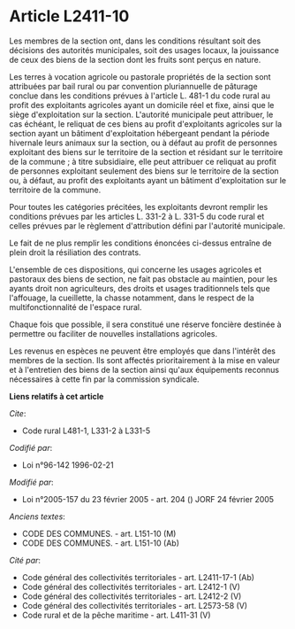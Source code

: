 # Article L2411-10

Les membres de la section ont, dans les conditions résultant soit des décisions des autorités municipales, soit des usages
locaux, la jouissance de ceux des biens de la section dont les fruits sont perçus en nature.

Les terres à vocation agricole ou pastorale propriétés de la section sont attribuées par bail rural ou par convention
pluriannuelle de pâturage conclue dans les conditions prévues à l'article L. 481-1 du code rural au profit des exploitants
agricoles ayant un domicile réel et fixe, ainsi que le siège d'exploitation sur la section. L'autorité municipale peut
attribuer, le cas échéant, le reliquat de ces biens au profit d'exploitants agricoles sur la section ayant un bâtiment
d'exploitation hébergeant pendant la période hivernale leurs animaux sur la section, ou à défaut au profit de personnes
exploitant des biens sur le territoire de la section et résidant sur le territoire de la commune ; à titre subsidiaire, elle
peut attribuer ce reliquat au profit de personnes exploitant seulement des biens sur le territoire de la section ou, à
défaut, au profit des exploitants ayant un bâtiment d'exploitation sur le territoire de la commune.

Pour toutes les catégories précitées, les exploitants devront remplir les conditions prévues par les articles L. 331-2 à L.
331-5 du code rural et celles prévues par le règlement d'attribution défini par l'autorité municipale.

Le fait de ne plus remplir les conditions énoncées ci-dessus entraîne de plein droit la résiliation des contrats.

L'ensemble de ces dispositions, qui concerne les usages agricoles et pastoraux des biens de section, ne fait pas obstacle au
maintien, pour les ayants droit non agriculteurs, des droits et usages traditionnels tels que l'affouage, la cueillette, la
chasse notamment, dans le respect de la multifonctionnalité de l'espace rural.

Chaque fois que possible, il sera constitué une réserve foncière destinée à permettre ou faciliter de nouvelles installations
agricoles.

Les revenus en espèces ne peuvent être employés que dans l'intérêt des membres de la section. Ils sont affectés
prioritairement à la mise en valeur et à l'entretien des biens de la section ainsi qu'aux équipements reconnus nécessaires à
cette fin par la commission syndicale.

**Liens relatifs à cet article**

_Cite_:

  - Code rural L481-1, L331-2 à L331-5

_Codifié par_:

  - Loi n°96-142 1996-02-21

_Modifié par_:

  - Loi n°2005-157 du 23 février 2005 - art. 204 () JORF 24 février 2005

_Anciens textes_:

  - CODE DES COMMUNES. - art. L151-10 (M)
  - CODE DES COMMUNES. - art. L151-10 (Ab)

_Cité par_:

  - Code général des collectivités territoriales - art. L2411-17-1 (Ab)
  - Code général des collectivités territoriales - art. L2412-1 (V)
  - Code général des collectivités territoriales - art. L2412-2 (V)
  - Code général des collectivités territoriales - art. L2573-58 (V)
  - Code rural et de la pêche maritime - art. L411-31 (V)
